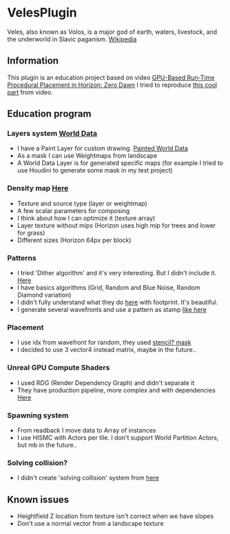 # VelesPlugin
Veles, also known as Volos, is a major god of earth, waters, livestock, and the underworld in Slavic paganism. [Wikipedia](https://en.wikipedia.org/wiki/Veles_(god))

## Information
This plugin is an education project based on video [GPU-Based Run-Time Procedural Placement in Horizon: Zero Dawn](https://youtu.be/ToCozpl1sYY)
I tried to reproduce [this cool part](https://youtu.be/ToCozpl1sYY?t=998) from video.

## Education program
### Layers system [World Data](https://youtu.be/ToCozpl1sYY?t=513)
- I have a Paint Layer for custom drawing. [Painted World Data](https://youtu.be/ToCozpl1sYY?t=609)
- As a mask I can use Weightmaps from landscape
- A World Data Layer is for generated specific maps (for example I tried to use Houdini to generate some mask in my test project)

### Density map [Here](https://youtu.be/ToCozpl1sYY?t=1448)
- Texture and source type (layer or weightmap)
- A few scalar parameters for composing
- I think about how I can optimize it (texture array)
- Layer texture without mips (Horizon uses high mip for trees and lower for grass)
- Different sizes (Horizon 64px per block)

### Patterns
- I tried 'Dither algorithm' and it's very interesting. But I didn't include it. [Here](https://youtu.be/ToCozpl1sYY?t=1576)
- I have basics algorithms (Grid, Random and Blue Noise, Random Diamond variation)
- I didn't fully understand what they do [here](https://youtu.be/ToCozpl1sYY?t=1680) with footprint. It's beautiful.
- I generate several wavefronts and use a pattern as stamp [like here](https://youtu.be/ToCozpl1sYY?t=1844)

### Placement
- I use idx from wavefront for random, they used [stencil? mask](https://youtu.be/ToCozpl1sYY?t=2029)
- I decided to use 3 vector4 instead matrix, maybe in the future..

### Unreal GPU Compute Shaders
- I used RDG (Render Dependency Graph) and didn't separate it
- They have production pipeline, more complex and with dependencies [Here](https://youtu.be/ToCozpl1sYY?t=2437)

### Spawning system
- From readback I move data to Array of instances
- I use HISMC with Actors per tile. I don't support World Partition Actors, but mb in the future..

### Solving collision?
- I didn't create 'solving collision' system from [here](https://youtu.be/ToCozpl1sYY?t=2234)

## Known issues
- Heightfield Z location from texture isn't correct when we have slopes
- Don't use a normal vector from a landscape texture
